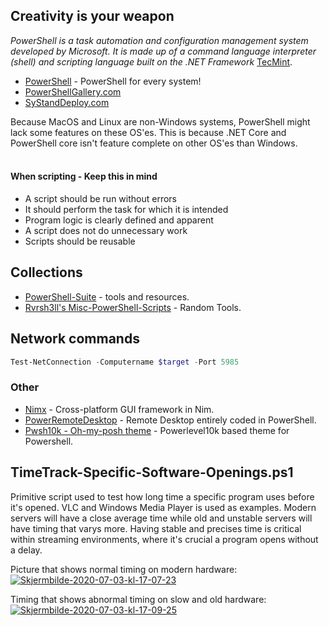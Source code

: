 ## Creativity is your weapon

_PowerShell is a task automation and configuration management system developed by Microsoft. It is made up of a command language interpreter (shell) and scripting language built on the .NET Framework_ [TecMint](https://www.tecmint.com/install-powershell-in-linux/).

- [PowerShell](https://github.com/PowerShell/PowerShell) - PowerShell for every system!
- [PowerShellGallery.com](https://www.powershellgallery.com)
- [SyStandDeploy.com](http://www.systanddeploy.com)

Because MacOS and Linux are non-Windows systems, PowerShell might lack some features on these OS'es. This is because .NET Core and PowerShell core isn't feature complete on other OS'es than Windows.
<br >
<br >
#### When scripting - Keep this in mind
- A script should be run without errors
- It should perform the task for which it is intended
- Program logic is clearly defined and apparent
- A script does not do unnecessary work
- Scripts should be reusable

## Collections
- [PowerShell-Suite](https://github.com/FuzzySecurity/PowerShell-Suite) - tools and resources.
- [Rvrsh3ll's Misc-PowerShell-Scripts](https://github.com/rvrsh3ll/Misc-Powershell-Scripts) - Random Tools.

## Network commands
````powershell
Test-NetConnection -Computername $target -Port 5985
````

### Other
- [Nimx](https://github.com/yglukhov/nimx) - Cross-platform GUI framework in Nim.
- [PowerRemoteDesktop](https://github.com/DarkCoderSc/PowerRemoteDesktop) - Remote Desktop entirely coded in PowerShell.
- [Pwsh10k - Oh-my-posh theme](https://github.com/Kudostoy0u/pwsh10k) - Powerlevel10k based theme for Powershell.

## TimeTrack-Specific-Software-Openings.ps1
Primitive script used to test how long time a specific program uses before it's opened. VLC and Windows Media Player is used as examples. Modern servers will have a close average time while old and unstable servers will have timing that varys more. Having stable and precises time is critical within streaming environments, where it's crucial a program opens without a delay.

Picture that shows normal timing on modern hardware:  
<a href="https://imgbb.com/"><img src="https://i.ibb.co/yVwZmvD/Skjermbilde-2020-07-03-kl-17-07-23.png" alt="Skjermbilde-2020-07-03-kl-17-07-23" border="0"></a>

Timing that shows abnormal timing on slow and old hardware:  
<a href="https://imgbb.com/"><img src="https://i.ibb.co/PW4CQkC/Skjermbilde-2020-07-03-kl-17-09-25.png" alt="Skjermbilde-2020-07-03-kl-17-09-25" border="0"></a>
